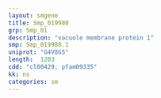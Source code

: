 ```yaml
---
layout: smgene
title: Smp_019980
grp: Smp_01
description: "vacuole membrane protein 1"
smp: Smp_019980.1
uniprot: "G4V8G5"
length:  1203
cdd: "cl00429, pfam09335"
kk: ns
categories: sm
---
```

